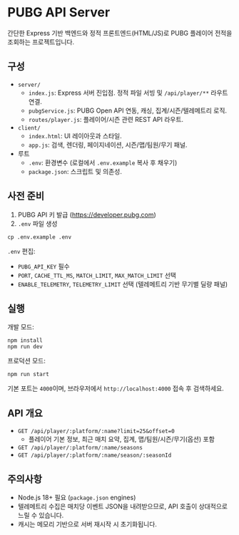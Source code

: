 # PUBG API Server

간단한 Express 기반 백엔드와 정적 프론트엔드(HTML/JS)로 PUBG 플레이어 전적을 조회하는 프로젝트입니다.

## 구성
- `server/`
  - `index.js`: Express 서버 진입점. 정적 파일 서빙 및 `/api/player/**` 라우트 연결.
  - `pubgService.js`: PUBG Open API 연동, 캐싱, 집계/시즌/텔레메트리 로직.
  - `routes/player.js`: 플레이어/시즌 관련 REST API 라우트.
- `client/`
  - `index.html`: UI 레이아웃과 스타일.
  - `app.js`: 검색, 렌더링, 페이지네이션, 시즌/맵/팀원/무기 패널.
- 루트
  - `.env`: 환경변수 (로컬에서 `.env.example` 복사 후 채우기)
  - `package.json`: 스크립트 및 의존성.

## 사전 준비
1) PUBG API 키 발급 (https://developer.pubg.com)
2) `.env` 파일 생성

```
cp .env.example .env
```

`.env` 편집:
- `PUBG_API_KEY` 필수
- `PORT`, `CACHE_TTL_MS`, `MATCH_LIMIT`, `MAX_MATCH_LIMIT` 선택
- `ENABLE_TELEMETRY`, `TELEMETRY_LIMIT` 선택 (텔레메트리 기반 무기별 딜량 패널)

## 실행
개발 모드:

```
npm install
npm run dev
```

프로덕션 모드:

```
npm run start
```

기본 포트는 `4000`이며, 브라우저에서 `http://localhost:4000` 접속 후 검색하세요.

## API 개요
- `GET /api/player/:platform/:name?limit=25&offset=0`
  - 플레이어 기본 정보, 최근 매치 요약, 집계, 맵/팀원/시즌/무기(옵션) 포함
- `GET /api/player/:platform/:name/seasons`
- `GET /api/player/:platform/:name/season/:seasonId`

## 주의사항
- Node.js 18+ 필요 (`package.json` engines)
- 텔레메트리 수집은 매치당 이벤트 JSON을 내려받으므로, API 호출이 상대적으로 느릴 수 있습니다.
- 캐시는 메모리 기반으로 서버 재시작 시 초기화됩니다.
